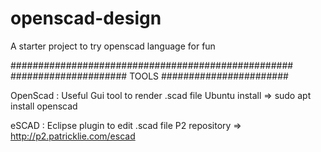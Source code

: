 # openscad-design

A starter project to try openscad language for fun

###################################################<br />
##################### TOOLS #######################<br />

OpenScad : Useful Gui tool to render .scad file
           Ubuntu install => sudo apt install openscad
           
eSCAD    : Eclipse plugin to edit .scad file
           P2 repository => http://p2.patricklie.com/escad
